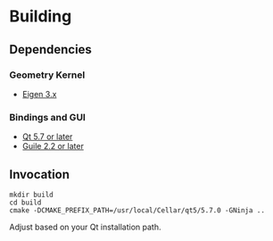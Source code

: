 # Building
## Dependencies
### Geometry Kernel
- [Eigen 3.x](http://eigen.tuxfamily.org/index.php?title=Main_Page)

### Bindings and GUI
- [Qt 5.7 or later](https://www.qt.io)
- [Guile 2.2 or later](https://www.gnu.org/software/guile/)

## Invocation
```
mkdir build
cd build
cmake -DCMAKE_PREFIX_PATH=/usr/local/Cellar/qt5/5.7.0 -GNinja ..
```
Adjust based on your Qt installation path.
